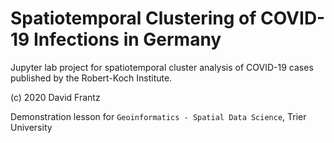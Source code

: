 # Spatiotemporal Clustering of COVID-19 Infections in Germany

Jupyter lab project for spatiotemporal cluster analysis of COVID-19 cases published by the Robert-Koch Institute.

(c) 2020 David Frantz

Demonstration lesson for `Geoinformatics - Spatial Data Science`, Trier University
